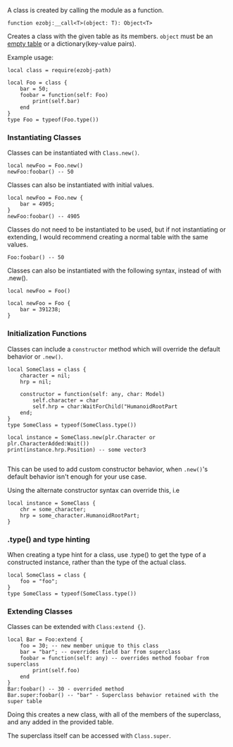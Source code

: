 A class is created by calling the module as a function.
```luau
function ezobj:__call<T>(object: T): Object<T>
```
Creates a class with the given table as its members.
`object` must be an [empty table](ezobj/Abstract%20Classes) or a dictionary(key-value pairs).

Example usage:
```luau
local class = require(ezobj-path)

local Foo = class {
	bar = 50;
	foobar = function(self: Foo)
		print(self.bar)
	end
}
type Foo = typeof(Foo.type())
```
### Instantiating Classes

Classes can be instantiated with `Class.new()`.
```luau
local newFoo = Foo.new()
newFoo:foobar() -- 50
```

Classes can also be instantiated with initial values.
```luau
local newFoo = Foo.new {
	bar = 4905;
}
newFoo:foobar() -- 4905
```

Classes do not need to be instantiated to be used, but if not instantiating or extending, I would recommend creating a normal table with the same values.
```luau
Foo:foobar() -- 50
```

Classes can also be instantiated with the following syntax, instead of with .new().

```luau
local newFoo = Foo()

local newFoo = Foo {
	bar = 391238;
}
```

### Initialization Functions
Classes can include a `constructor` method which will override the default behavior or `.new()`.

```luau
local SomeClass = class {
	character = nil;
	hrp = nil;
	
	constructor = function(self: any, char: Model)
		self.character = char
		self.hrp = char:WaitForChild("HumanoidRootPart
	end;
}
type SomeClass = typeof(SomeClass.type())

local instance = SomeClass.new(plr.Character or plr.CharacterAdded:Wait())
print(instance.hrp.Position) -- some vector3


```
This can be used to add custom constructor behavior, when `.new()`'s default behavior isn't enough for your use case.

Using the alternate constructor syntax can override this, i.e 
```luau
local instance = SomeClass {
	chr = some_character;
	hrp = some_character.HumanoidRootPart;
}
```

### .type() and type hinting
When creating a type hint for a class, use .type() to get the type of a constructed instance, rather than the type of the actual class.
```luau
local SomeClass = class {
	foo = "foo";
}
type SomeClass = typeof(SomeClass.type())
```

### Extending Classes

Classes can be extended with `Class:extend {}`.
```luau
local Bar = Foo:extend {
	foo = 30; -- new member unique to this class
	bar = "bar"; -- overrides field bar from superclass
	foobar = function(self: any) -- overrides method foobar from superclass
		print(self.foo)
	end
}
Bar:foobar() -- 30 - overrided method 
Bar.super:foobar() -- "bar" - Superclass behavior retained with the super table
```
Doing this creates a new class, with all of the members of the superclass, and any added in the provided table.


The superclass itself can be accessed with `Class.super`.
